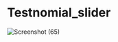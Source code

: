 # Testnomial_slider
![Screenshot (65)](https://github.com/gauravraoj/testnomial_slider/assets/96016132/9942cf38-1a37-47ac-bfd8-b28bb0029c7c)
